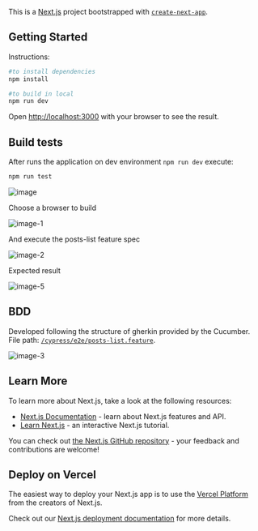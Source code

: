 This is a [Next.js](https://nextjs.org/) project bootstrapped with [`create-next-app`](https://github.com/vercel/next.js/tree/canary/packages/create-next-app).

## Getting Started

Instructions:

```bash
#to install dependencies
npm install

#to build in local
npm run dev

```
Open [http://localhost:3000](http://localhost:3000) with your browser to see the result.

## Build tests

After runs the application on dev environment `npm run dev` execute:

```bash
npm run test
```

![image](https://github.com/RaulGermano/inovar-sistemas-challenge/assets/44757383/3f466f68-034a-4db3-86ba-6eacc232b6c6)

Choose a browser to build

![image-1](https://github.com/RaulGermano/inovar-sistemas-challenge/assets/44757383/5bc57265-d6ad-40a7-b5a3-b9499e43f399)

And execute the posts-list feature spec

![image-2](https://github.com/RaulGermano/inovar-sistemas-challenge/assets/44757383/5b01312f-b476-4c2c-9588-11206bfb8655)

Expected result

![image-5](https://github.com/RaulGermano/inovar-sistemas-challenge/assets/44757383/598a5dda-1bd1-4614-be49-cdee78082fbc)

## BDD
Developed following the structure of gherkin provided by the Cucumber. File path:
[`/cypress/e2e/posts-list.feature`](https://github.com/RaulGermano/inovar-sistemas-challenge/blob/main/cypress/e2e/step_definitions/posts-list.feature).

![image-3](https://github.com/RaulGermano/inovar-sistemas-challenge/assets/44757383/25952a53-b350-4e0b-a293-4b7e14b70a04)

## Learn More

To learn more about Next.js, take a look at the following resources:

- [Next.js Documentation](https://nextjs.org/docs) - learn about Next.js features and API.
- [Learn Next.js](https://nextjs.org/learn) - an interactive Next.js tutorial.

You can check out [the Next.js GitHub repository](https://github.com/vercel/next.js/) - your feedback and contributions are welcome!

## Deploy on Vercel

The easiest way to deploy your Next.js app is to use the [Vercel Platform](https://vercel.com/new?utm_medium=default-template&filter=next.js&utm_source=create-next-app&utm_campaign=create-next-app-readme) from the creators of Next.js.

Check out our [Next.js deployment documentation](https://nextjs.org/docs/deployment) for more details.
